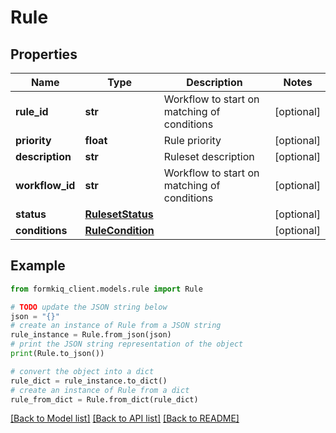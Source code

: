 # Rule


## Properties

Name | Type | Description | Notes
------------ | ------------- | ------------- | -------------
**rule_id** | **str** | Workflow to start on matching of conditions | [optional] 
**priority** | **float** | Rule priority | [optional] 
**description** | **str** | Ruleset description | [optional] 
**workflow_id** | **str** | Workflow to start on matching of conditions | [optional] 
**status** | [**RulesetStatus**](RulesetStatus.md) |  | [optional] 
**conditions** | [**RuleCondition**](RuleCondition.md) |  | [optional] 

## Example

```python
from formkiq_client.models.rule import Rule

# TODO update the JSON string below
json = "{}"
# create an instance of Rule from a JSON string
rule_instance = Rule.from_json(json)
# print the JSON string representation of the object
print(Rule.to_json())

# convert the object into a dict
rule_dict = rule_instance.to_dict()
# create an instance of Rule from a dict
rule_from_dict = Rule.from_dict(rule_dict)
```
[[Back to Model list]](../README.md#documentation-for-models) [[Back to API list]](../README.md#documentation-for-api-endpoints) [[Back to README]](../README.md)


